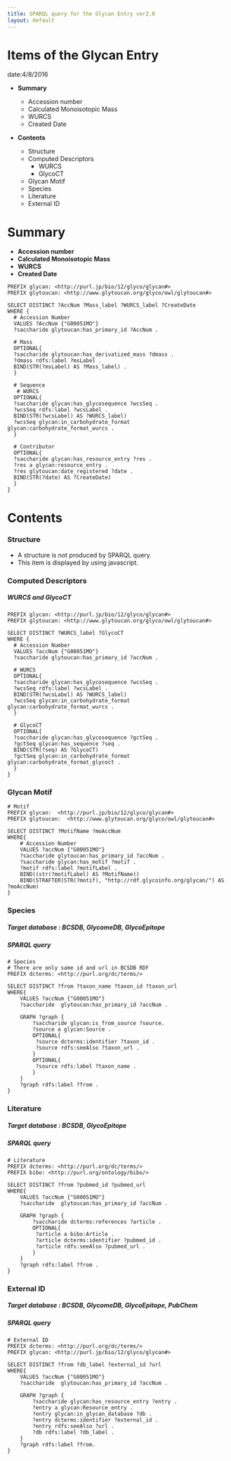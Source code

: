 ```yaml
---
title: SPARQL query for the Glycan Entry ver2.0 
layout: default
---
```


# Items of the Glycan Entry

date:4/8/2016

* **Summary**
	* Accession number
	* Calculated Monoisotopic Mass
	* WURCS
	* Created Date

* **Contents**
	* Structure
	* Computed Descriptors
		* WURCS
		* GlycoCT
	* Glycan Motif
	* Species
	* Literature
	* External ID

# Summary

* **Accession number**
* **Calculated Monoisotopic Mass**
* **WURCS**
* **Created Date**


```
PREFIX glycan: <http://purl.jp/bio/12/glyco/glycan#>
PREFIX glytoucan: <http://www.glytoucan.org/glyco/owl/glytoucan#>

SELECT DISTINCT ?AccNum ?Mass_label ?WURCS_label ?CreateDate
WHERE {
  # Accession Number
  VALUES ?AccNum {"G00051MO"}
  ?saccharide glytoucan:has_primary_id ?AccNum .

  # Mass
  OPTIONAL{
  ?saccharide glytoucan:has_derivatized_mass ?dmass .
  ?dmass rdfs:label ?msLabel .
  BIND(STR(?msLabel) AS ?Mass_label) .
  }

  # Sequence
   # WURCS
  OPTIONAL{
  ?saccharide glycan:has_glycosequence ?wcsSeq .
  ?wcsSeq rdfs:label ?wcsLabel .
  BIND(STR(?wcsLabel) AS ?WURCS_label)
  ?wcsSeq glycan:in_carbohydrate_format glycan:carbohydrate_format_wurcs .
  }

  # Contributor
  OPTIONAL{
  ?saccharide glycan:has_resource_entry ?res .
  ?res a glycan:resource_entry .
  ?res glytoucan:date_registered ?date .
  BIND(STR(?date) AS ?CreateDate) 
  }
} 
```



# Contents 

### Structure

* A structure is not produced by SPARQL query.
* This item is displayed by using javascript.

### Computed Descriptors


#####  WURCS and GlycoCT

```
PREFIX glycan: <http://purl.jp/bio/12/glyco/glycan#>
PREFIX glytoucan: <http://www.glytoucan.org/glyco/owl/glytoucan#>

SELECT DISTINCT ?WURCS_label ?GlycoCT 
WHERE {
  # Accession Number
  VALUES ?accNum {"G00051MO"}
  ?saccharide glytoucan:has_primary_id ?accNum .

  # WURCS
  OPTIONAL{
  ?saccharide glycan:has_glycosequence ?wcsSeq .
  ?wcsSeq rdfs:label ?wcsLabel .
  BIND(STR(?wcsLabel) AS ?WURCS_label)
  ?wcsSeq glycan:in_carbohydrate_format glycan:carbohydrate_format_wurcs .
  }

  # GlycoCT
  OPTIONAL{
  ?saccharide glycan:has_glycosequence ?gctSeq .
  ?gctSeq glycan:has_sequence ?seq .
  BIND(STR(?seq) AS ?GlycoCT)
  ?gctSeq glycan:in_carbohydrate_format glycan:carbohydrate_format_glycoct .
  }
} 
```


### Glycan Motif

```
# Motif 
PREFIX glycan:  <http://purl.jp/bio/12/glyco/glycan#>
PREFIX glytoucan:  <http://www.glytoucan.org/glyco/owl/glytoucan#>

SELECT DISTINCT ?MotifName ?moAccNum
WHERE{
	# Accession Number
	VALUES ?accNum {"G00051MO"}
	?saccharide glytoucan:has_primary_id ?accNum .
	?saccharide glycan:has_motif ?motif .
	?motif rdfs:label ?motifLabel .
	BIND((str(?motifLabel) AS ?MotifName))
	BIND(STRAFTER(STR(?motif), "http://rdf.glycoinfo.org/glycan/") AS ?moAccNum)
} 
```


### Species

##### Target database : BCSDB, GlycomeDB, GlycoEpitope 

##### SPARQL query

```
# Species
# There are only same id and url in BCSDB RDF
PREFIX dcterms: <http://purl.org/dc/terms/>

SELECT DISTINCT ?from ?taxon_name ?taxon_id ?taxon_url 
WHERE{
	VALUES ?accNum {"G00051MO"}
	?saccharide  glytoucan:has_primary_id ?accNum .

	GRAPH ?graph {
		?saccharide glycan:is_from_source ?source.
		?source a glycan:Source .
		OPTIONAL{
		 ?source dcterms:identifier ?taxon_id .
		 ?source rdfs:seeAlso ?taxon_url .
		}
		OPTIONAL{
		 ?source rdfs:label ?taxon_name .
		}
	}
	?graph rdfs:label ?from .
}
```


### Literature

##### Target database : BCSDB, GlycoEpitope 

##### SPARQL query

```
# Literature
PREFIX dcterms: <http://purl.org/dc/terms/>
PREFIX bibo: <http://purl.org/ontology/bibo/>

SELECT DISTINCT ?from ?pubmed_id ?pubmed_url
WHERE{
	VALUES ?accNum {"G00051MO"}
	?saccharide  glytoucan:has_primary_id ?accNum .
	
	GRAPH ?graph {
		?saccharide dcterms:references ?article .	
		OPTIONAL{
		 ?article a bibo:Article .
		 ?article dcterms:identifier ?pubmed_id .
		 ?article rdfs:seeAlso ?pubmed_url .
		}
	}
	?graph rdfs:label ?from .
}
```


### External ID

##### Target database : BCSDB, GlycomeDB, GlycoEpitope, PubChem 

##### SPARQL query

```
# External ID
PREFIX dcterms: <http://purl.org/dc/terms/>
PREFIX glycan: <http://purl.jp/bio/12/glyco/glycan#> 

SELECT DISTINCT ?from ?db_label ?external_id ?url
WHERE{
	VALUES ?accNum {"G00051MO"}
	?saccharide  glytoucan:has_primary_id ?accNum .
	
	GRAPH ?graph {
		?saccharide glycan:has_resource_entry ?entry .
		?entry a glycan:Resource_entry .
		?entry glycan:in_glycan_database ?db .
		?entry dcterms:identifier ?external_id .
		?entry rdfs:seeAlso ?url .
		?db rdfs:label ?db_label .
	}
	?graph rdfs:label ?from.	
}
```

